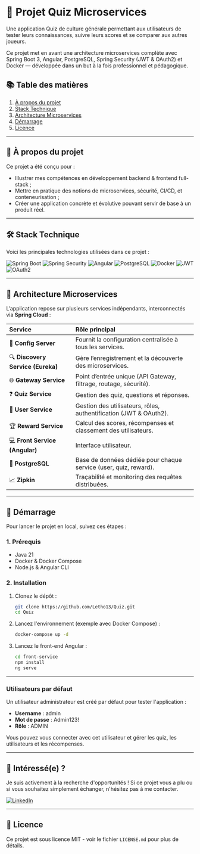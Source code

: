 # 🧠 Projet Quiz Microservices

Une application Quiz de culture générale permettant aux utilisateurs de tester leurs connaissances, suivre leurs scores et se comparer aux autres joueurs.

Ce projet met en avant une architecture microservices complète avec Spring Boot 3, Angular, PostgreSQL, Spring Security (JWT & OAuth2) et Docker — développée dans un but à la fois professionnel et pédagogique.

## 📚 Table des matières

1. [À propos du projet](#-à-propos-du-projet)
2. [Stack Technique](#-stack-technique)
3. [Architecture Microservices](#-architecture-microservices)
4. [Démarrage](#-démarrage)
5. [Licence](#-licence)

---

## 🚀 À propos du projet

Ce projet a été conçu pour :

* Illustrer mes compétences en développement backend & frontend full-stack ;
* Mettre en pratique des notions de microservices, sécurité, CI/CD, et conteneurisation ;
* Créer une application concrète et évolutive pouvant servir de base à un produit réel.

---

## 🛠️ Stack Technique

Voici les principales technologies utilisées dans ce projet :

<p align="left">
  <img src="https://img.shields.io/badge/Spring_Boot-6DB33F?style=for-the-badge&logo=spring&logoColor=white" alt="Spring Boot"/>
  <img src="https://img.shields.io/badge/Spring_Security-6DB33F?style=for-the-badge&logo=springsecurity&logoColor=white" alt="Spring Security"/>
  <img src="https://img.shields.io/badge/Angular-DD0031?style=for-the-badge&logo=angular&logoColor=white" alt="Angular"/>
  <img src="https://img.shields.io/badge/PostgreSQL-336791?style=for-the-badge&logo=postgresql&logoColor=white" alt="PostgreSQL"/>
  <img src="https://img.shields.io/badge/Docker-2496ED?style=for-the-badge&logo=docker&logoColor=white" alt="Docker"/>
  <img src="https://img.shields.io/badge/JWT-000000?style=for-the-badge&logo=jsonwebtokens&logoColor=white" alt="JWT"/>
  <img src="https://img.shields.io/badge/OAuth2-2396F3?style=for-the-badge&logo=auth0&logoColor=white" alt="OAuth2"/>
</p>

---

## 🧩 Architecture Microservices

L’application repose sur plusieurs services indépendants, interconnectés via **Spring Cloud** :

| Service | Rôle principal |
| :--- | :--- |
| 🧱 **Config Server** | Fournit la configuration centralisée à tous les services. |
| 🔍 **Discovery Service (Eureka)** | Gère l’enregistrement et la découverte des microservices. |
| 🌐 **Gateway Service** | Point d’entrée unique (API Gateway, filtrage, routage, sécurité). |
| ❓ **Quiz Service** | Gestion des quiz, questions et réponses. |
| 👤 **User Service** | Gestion des utilisateurs, rôles, authentification (JWT & OAuth2). |
| 🏆 **Reward Service** | Calcul des scores, récompenses et classement des utilisateurs. |
| 💻 **Front Service (Angular)** | Interface utilisateur. |
| 🐘 **PostgreSQL** | Base de données dédiée pour chaque service (user, quiz, reward). |
| 📈 **Zipkin** | Traçabilité et monitoring des requêtes distribuées. |

---

## 🏁 Démarrage

Pour lancer le projet en local, suivez ces étapes :

### 1. Prérequis

* Java 21
* Docker & Docker Compose
* Node.js & Angular CLI

### 2. Installation

1.  Clonez le dépôt :
    ```sh
    git clone https://github.com/Letho13/Quiz.git
    cd Quiz
    ```

2.  Lancez l'environnement (exemple avec Docker Compose) :
    ```sh
    docker-compose up -d
    ```

3.  Lancez le front-end Angular :
    ```sh
    cd front-service
    npm install
    ng serve
    ```
---

### Utilisateurs par défaut

Un utilisateur administrateur est créé par défaut pour tester l'application :

- **Username** : admin
- **Mot de passe** : Admin123!
- **Rôle** : ADMIN

Vous pouvez vous connecter avec cet utilisateur et gérer les quiz, les utilisateurs et les récompenses.

---

## 🚀 Intéressé(e) ?

Je suis activement à la recherche d'opportunités ! Si ce projet vous a plu ou si vous souhaitez simplement échanger, n'hésitez pas à me contacter.

[![LinkedIn](https://img.shields.io/badge/LinkedIn-0A66C2?style=for-the-badge&logo=linkedin&logoColor=white)](https://www.linkedin.com/in/th%C3%A9otime-lebreton-5ba87368/)

---

## 📄 Licence

Ce projet est sous licence MIT - voir le fichier `LICENSE.md` pour plus de détails.
